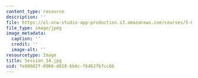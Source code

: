 ```yaml
---
content_type: resource
description: ''
file: https://ol-ocw-studio-app-production.s3.amazonaws.com/courses/5-07sc-biological-chemistry-i-fall-2013/fe88602f0966d0106b6cf6462fb7cc6b_Session_14.jpg
file_type: image/jpeg
image_metadata:
  caption: ''
  credit: ''
  image-alt: ''
resourcetype: Image
title: Session_14.jpg
uid: fe88602f-0966-d010-6b6c-f6462fb7cc6b
---
```

